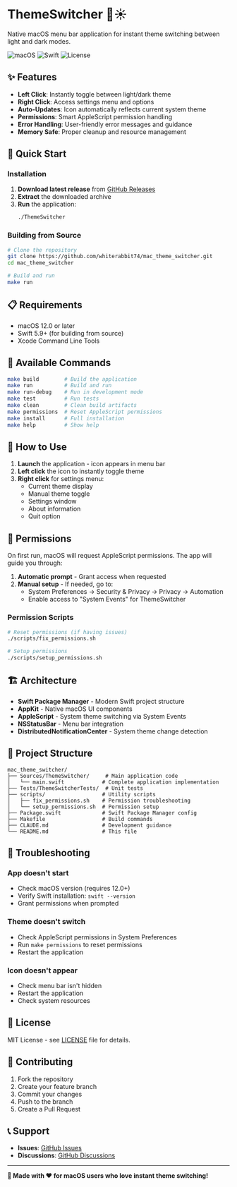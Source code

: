 # ThemeSwitcher 🌙☀️

Native macOS menu bar application for instant theme switching between light and dark modes.

![macOS](https://img.shields.io/badge/macOS-12.0+-blue)
![Swift](https://img.shields.io/badge/Swift-5.9+-orange)
![License](https://img.shields.io/badge/License-MIT-green)

## ✨ Features

- **Left Click**: Instantly toggle between light/dark theme
- **Right Click**: Access settings menu and options
- **Auto-Updates**: Icon automatically reflects current system theme
- **Permissions**: Smart AppleScript permission handling
- **Error Handling**: User-friendly error messages and guidance
- **Memory Safe**: Proper cleanup and resource management

## 🚀 Quick Start

### Installation

1. **Download latest release** from [GitHub Releases](https://github.com/whiterabbit74/mac_theme_switcher/releases)
2. **Extract** the downloaded archive
3. **Run** the application:
   ```bash
   ./ThemeSwitcher
   ```

### Building from Source

```bash
# Clone the repository
git clone https://github.com/whiterabbit74/mac_theme_switcher.git
cd mac_theme_switcher

# Build and run
make run
```

## 📋 Requirements

- macOS 12.0 or later
- Swift 5.9+ (for building from source)
- Xcode Command Line Tools

## 🔧 Available Commands

```bash
make build        # Build the application
make run          # Build and run
make run-debug    # Run in development mode
make test         # Run tests
make clean        # Clean build artifacts
make permissions  # Reset AppleScript permissions
make install      # Full installation
make help         # Show help
```

## 🎯 How to Use

1. **Launch** the application - icon appears in menu bar
2. **Left click** the icon to instantly toggle theme
3. **Right click** for settings menu:
   - Current theme display
   - Manual theme toggle
   - Settings window
   - About information
   - Quit option

## 🔐 Permissions

On first run, macOS will request AppleScript permissions. The app will guide you through:

1. **Automatic prompt** - Grant access when requested
2. **Manual setup** - If needed, go to:
   - System Preferences → Security & Privacy → Privacy → Automation
   - Enable access to "System Events" for ThemeSwitcher

### Permission Scripts

```bash
# Reset permissions (if having issues)
./scripts/fix_permissions.sh

# Setup permissions
./scripts/setup_permissions.sh
```

## 🏗️ Architecture

- **Swift Package Manager** - Modern Swift project structure
- **AppKit** - Native macOS UI components
- **AppleScript** - System theme switching via System Events
- **NSStatusBar** - Menu bar integration
- **DistributedNotificationCenter** - System theme change detection

## 📁 Project Structure

```
mac_theme_switcher/
├── Sources/ThemeSwitcher/     # Main application code
│   └── main.swift            # Complete application implementation
├── Tests/ThemeSwitcherTests/  # Unit tests
├── scripts/                  # Utility scripts
│   ├── fix_permissions.sh    # Permission troubleshooting
│   └── setup_permissions.sh  # Permission setup
├── Package.swift             # Swift Package Manager config
├── Makefile                  # Build commands
├── CLAUDE.md                 # Development guidance
└── README.md                 # This file
```

## 🐛 Troubleshooting

### App doesn't start
- Check macOS version (requires 12.0+)
- Verify Swift installation: `swift --version`
- Grant permissions when prompted

### Theme doesn't switch
- Check AppleScript permissions in System Preferences
- Run `make permissions` to reset permissions
- Restart the application

### Icon doesn't appear
- Check menu bar isn't hidden
- Restart the application
- Check system resources

## 📄 License

MIT License - see [LICENSE](LICENSE) file for details.

## 🤝 Contributing

1. Fork the repository
2. Create your feature branch
3. Commit your changes
4. Push to the branch
5. Create a Pull Request

## 📞 Support

- **Issues**: [GitHub Issues](https://github.com/whiterabbit74/mac_theme_switcher/issues)
- **Discussions**: [GitHub Discussions](https://github.com/whiterabbit74/mac_theme_switcher/discussions)

---

**🎉 Made with ❤️ for macOS users who love instant theme switching!**